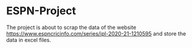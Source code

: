 # ESPN-Project
The project is about to scrap the data of the website https://www.espncricinfo.com/series/ipl-2020-21-1210595 and store the data in excel files.
